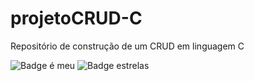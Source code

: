 # projetoCRUD-C
Repositório de construção de um CRUD em linguagem C

![Badge é meu](https://img.shields.io/github/license/DryGut/projetoCRUD-C)
![Badge estrelas](https://img.shields.io/github/stars/DryGut/projetoCRUD-C)
